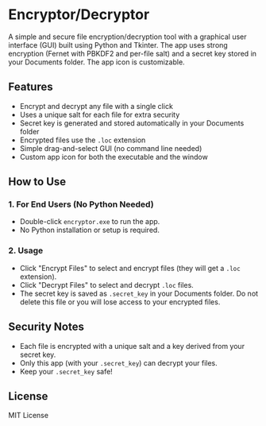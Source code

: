 # Encryptor/Decryptor

A simple and secure file encryption/decryption tool with a graphical user interface (GUI) built using Python and Tkinter. The app uses strong encryption (Fernet with PBKDF2 and per-file salt) and a secret key stored in your Documents folder. The app icon is customizable.

## Features
- Encrypt and decrypt any file with a single click
- Uses a unique salt for each file for extra security
- Secret key is generated and stored automatically in your Documents folder
- Encrypted files use the `.loc` extension
- Simple drag-and-select GUI (no command line needed)
- Custom app icon for both the executable and the window


## How to Use

### 1. For End Users (No Python Needed)
- Double-click `encryptor.exe` to run the app.
- No Python installation or setup is required.

### 2. Usage
- Click "Encrypt Files" to select and encrypt files (they will get a `.loc` extension).
- Click "Decrypt Files" to select and decrypt `.loc` files.
- The secret key is saved as `.secret_key` in your Documents folder. Do not delete this file or you will lose access to your encrypted files.

## Security Notes
- Each file is encrypted with a unique salt and a key derived from your secret key.
- Only this app (with your `.secret_key`) can decrypt your files.
- Keep your `.secret_key` safe!

## License
MIT License
